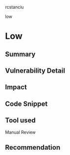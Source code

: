 rcstanciu

low

# Low

## Summary

## Vulnerability Detail

## Impact

## Code Snippet

## Tool used

Manual Review

## Recommendation
